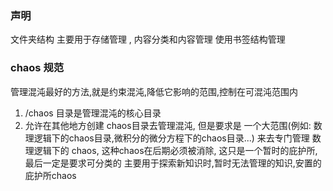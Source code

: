 
### 声明
文件夹结构 主要用于存储管理 , 内容分类和内容管理 使用书签结构管理


### chaos 规范
管理混沌最好的方法,就是约束混沌,降低它影响的范围,控制在可混沌范围内
1. /chaos 目录是管理混沌的核心目录
2. 允许在其他地方创建 chaos目录去管理混沌, 但是要求是 一个大范围(例如: 数理逻辑下的chaos目录,微积分的微分方程下的chaos目录...) 来去专门管理 数理逻辑下的 chaos, 这种chaos在后期必须被消除, 这只是一个暂时的庇护所, 最后一定是要求可分类的
    主要用于探索新知识时,暂时无法管理的知识,安置的庇护所chaos

